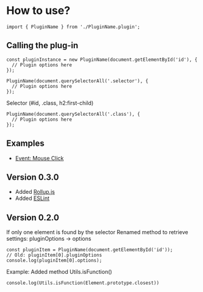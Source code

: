 # How to use?
```
import { PluginName } from './PluginName.plugin';
```

## Calling the plug-in
```
const pluginInstance = new PluginName(document.getElementById('id'), {
  // Plugin options here
});
```
```
PluginName(document.querySelectorAll('.selector'), {
  // Plugin options here
});
```

Selector (#id, .class, h2:first-child)
```
PluginName(document.querySelectorAll('.class'), {
  // Plugin options here
});
```

## Examples
- [Event: Mouse Click](https://github.com/R00T80Y/js-plugin-template/blob/example-events/pluginName.plugin.js)

## Version 0.3.0
- Added [Rollup.js](https://rollupjs.org/guide/en/)
- Added [ESLint](https://eslint.org/)

## Version 0.2.0
If only one element is found by the selector
Renamed method to retrieve settings: pluginOptions -> options
```
const pluginItem = PluginName(document.getElementById('id'));
// Old: pluginItem[0].pluginOptions
console.log(pluginItem[0].options);
```
Example: Added method Utils.isFunction()
```
console.log(Utils.isFunction(Element.prototype.closest))
```
